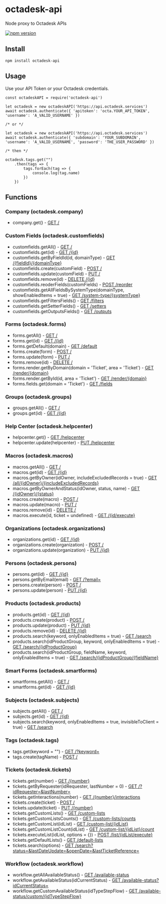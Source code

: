 # octadesk-api
Node proxy to Octadesk APIs

[![npm version](https://badge.fury.io/js/octadesk-api.svg)](https://badge.fury.io/js/octadesk-api)

## Install
```
npm install octadesk-api
```

## Usage
Use your API Token or your Octadesk credentials.

```
const octadeskAPI = require('octadesk-api')

let octadesk = new octadeskAPI('https://api.octadesk.services')
await octadesk.authenticate({ 'apitoken': 'octa.YOUR_API_TOKEN', 'username': 'A_VALID_USERNAME' })

/* or */

let octadesk = new octadeskAPI('https://api.octadesk.services')
await octadesk.authenticate({ 'subdomain': 'YOUR_SUBDOMAIN', 'username': 'A_VALID_USERNAME', 'password': 'THE_USER_PASSWORD' })

/* then */

octadesk.tags.get("")
    .then(tags => {
        tags.forEach(tag => {
            console.log(tag.name)
        })
    })
 ```

## Functions

### Company (octadesk.company)

- company.get() - [GET /](https://api.octadesk.services/docs/#/Company/Get)

### Custom Fields (octadesk.customfields)

- customfields.getAll() - [GET /](https://api.octadesk.services/docs/#/CustomField/Get)
- customfields.get(id) - [GET /{id}](https://api.octadesk.services/docs/#/CustomField/ByIdGet)
- customfields.getByFieldId(id, domainType) - [GET /{fieldId}/{domainType}](https://api.octadesk.services/docs/#/CustomField/ByFieldIdByDomainTypeGet)
- customfields.create(customField) - [POST /](https://api.octadesk.services/docs/#/CustomField/Post)
- customfields.update(customField) - [PUT /](https://api.octadesk.services/docs/#/CustomField/ByIdPut)
- customfields.remove(id) - [DELETE /{id}](https://api.octadesk.services/docs/#/CustomField/ByIdDelete)
- customfields.reoderFields(customFields) - [POST /reorder](https://api.octadesk.services/docs/#/CustomField/ReorderPost)
- customfields.getAllFieldsBySystemType(domainType, showEnabledItems = true) - [GET /system-type/{systemType}](https://api.octadesk.services/docs/#/CustomField/System_typeBySystemTypeGet)
- customfields.getFiltersFields() - [GET /filters](https://api.octadesk.services/docs/#/CustomField/FiltersGet)
- customfields.getSetterFields() - [GET /setters](https://api.octadesk.services/docs/#/CustomField/SettersGet)
- customfields.getOutputsFields() - [GET /outputs](https://api.octadesk.services/docs/#/CustomField/OutputsGet)

### Forms (octadesk.forms)

- forms.getAll() - [GET /]()
- forms.get(id) - [GET /{id}]()
- forms.getDefault(domain) - [GET /default](https://api.octadesk.services/docs/#/Forms/DefaultGet)
- forms.create(form) - [POST /](https://api.octadesk.services/docs/#/Forms/Post)
- forms.update(form) - [PUT /](https://api.octadesk.services/docs/#/Forms/ByIdPut)
- forms.remove(id) - [DELETE /](https://api.octadesk.services/docs/#/Forms/ByIdDelete)
- forms.render.getByDomain(domain = 'Ticket', area = 'Ticket') - [GET /render/{domain}](https://api.octadesk.services/docs/#/Render/RenderByDomainGet)
- forms.render.getById(id, area = 'Ticket') - [GET /render/{domain}](https://api.octadesk.services/docs/#/Render/RenderByIdByFormAreaGet)
- forms.fields.get(domain = 'Ticket') - [GET /fields](https://api.octadesk.services/docs/#/Fields/FieldsGet)

### Groups (octadesk.groups)

- groups.getAll() - [GET /](https://api.octadesk.services/docs/#/groups/getAll)
- groups.get(id) - [GET /{id}](https://api.octadesk.services/docs/#/groups/getById)

### Help Center (octadesk.helpcenter)

- helpcenter.get() - [GET /helpcenter](https://api.octadesk.services/docs/#/HelpCenter/HelpcenterGet)
- helpcenter.update(helpcenter) - [PUT /helpcenter](https://api.octadesk.services/docs/#/HelpCenter/HelpcenterPut)

### Macros (octadesk.macros)

- macros.getAll() - [GET /](https://api.octadesk.services/docs/#/Macro/Get)
- macros.get(id) - [GET /{id}](https://api.octadesk.services/docs/#/Macro/ByIdGet)
- macros.getByOwner(idOwner, includeExcludedRecords = true) - [GET /all/{idOwner}/{includeExcludedRecords}](https://api.octadesk.services/docs/#/Macro/AllByIdOwnerByIncludeExcludedRecordsGet)
- macros.getByOwnerAndStatus(idOwner, status, name) - [GET /{idOwner}/{status}](https://api.octadesk.services/docs/#/Macro/ByIdOwnerByStatusGet)
- macros.create(macro) - [POST /](https://api.octadesk.services/docs/#/Macro/Post)
- macros.update(macro) - [PUT /](https://api.octadesk.services/docs/#/Macro/Put)
- macros.remove(id) - [DELETE /](https://api.octadesk.services/docs/#/Macro/ByIdDelete)
- macros.execute(id, ticket = undefined) - [GET /{id/execute}](https://api.octadesk.services/docs/#/Macro/ByIdExecuteGet)

### Organizations (octadesk.organizations)

- organizations.get(id) - [GET /{id}](https://api.octadesk.services/docs/#/organizations/get)
- organizations.create(organization) - [POST /](https://api.octadesk.services/docs/#/organizations/create)
- organizations.update(organization) - [PUT /{id}](https://api.octadesk.services/docs/#/organizations/update)

### Persons (octadesk.persons)

- persons.get(id) - [GET /{id}](https://api.octadesk.services/docs/#/person/getPerson)
- persons.getByEmail(email) - [GET /?email=](https://api.octadesk.services/docs/#/person/getPerson)
- persons.create(person) - [POST /](https://api.octadesk.services/docs/#/person/createPerson)
- persons.update(person) - [PUT /{id}](https://api.octadesk.services/docs/#/person/updatePerson)

### Products (octadesk.products)

- products.get(id) - [GET /{id}](https://api.octadesk.services/docs/#/Product/ByIdGet)
- products.create(product) - [POST /](https://api.octadesk.services/docs/#/Product/Post)
- products.update(product) - [PUT /{id}](https://api.octadesk.services/docs/#/Product/ByIdPut)
- products.remove(id) - [DELETE /{id}](https://api.octadesk.services/docs/#/Product/ByIdDelete)
- products.search(keyword, onlyEnabledItems = true) - [GET /search](https://api.octadesk.services/docs/#/Product/SearchGet)
- products.search(idProductGroup, keyword, onlyEnabledItems = true) - [GET /search/{idProductGroup}](https://api.octadesk.services/docs/#/Product/SearchByIdProductGroupGet)
- products.search(idProductGroup, fieldName, keyword, onlyEnabledItems = true) - [GET /search/{idProductGroup/{fieldName}](https://api.octadesk.services/docs/#/Product/SearchByIdProductGroupByFieldNameGet)

### Smart Forms (octadesk.smartforms)

- smartforms.getAll() - [GET /](https://api.octadesk.services/docs/#/SmartForms/Get)
- smartforms.get(id) - [GET /{id}](https://api.octadesk.services/docs/#/SmartForms/ByIdGet)

### Subjects (octadesk.subjects)

- subjects.getAll() - [GET /](https://api.octadesk.services/docs/#/Subjects/Get)
- subjects.get(id) - [GET /{id}](https://api.octadesk.services/docs/#/Subjects/ByIdGet)
- subjects.search(keyword, onlyEnabledItems = true, invisibleToClient = true) - [GET /search](https://api.octadesk.services/docs/#/Subjects/SearchGet)

### Tags (octadesk.tags)

- tags.get(keyword = "") - [GET /?keyword=](https://api.octadesk.services/docs/#/tags/getTags)
- tags.create(tagName) - [POST /](https://api.octadesk.services/docs/#/tags/addTag)

### Tickets (octadesk.tickets)

- tickets.get(number) - [GET /{number}](https://api.octadesk.services/docs/#/Tickets/get)
- tickets.getByRequester(idRequester, lastNumber = 0) - [GET /?idRequester=&lastNumber=](https://api.octadesk.services/docs/#/Tickets/searchRequesterTickets)
- tickets.getInteractions(number) - [GET /{number}/interactions](https://api.octadesk.services/docs/#/Tickets/getInteractions)
- tickets.create(ticket) - [POST /](https://api.octadesk.services/docs/#/Tickets/create)
- tickets.update(ticket) - [PUT /{number}](https://api.octadesk.services/docs/#/Tickets/update)
- tickets.getCustomLists() - [GET /custom-lists](https://api.octadesk.services/docs/#/Tickets_Lists/getCustomTicketLists)
- tickets.getCustomListsCounts() - [GET /custom-lists/counts](https://api.octadesk.services/docs/#/Tickets_Lists/countCustomTicketLists)
- tickets.getCustomList(idList) - [GET /custom-list/{idList}](https://api.octadesk.services/docs/#/Tickets_Lists/getCustomTicketList)
- tickets.getCustomListCount(idList) - [GET /custom-list/{idList}/count](https://api.octadesk.services/docs/#/Tickets_Lists/countCustomTicketList)
- tickets.executeList(idList, options = {}) - [POST /list/{idList/execute}](https://api.octadesk.services/docs/#/Tickets_Lists/executeTicketList)
- tickets.getDefaultLists() - [GET /default-lists](https://api.octadesk.services/docs/#/Tickets_Lists/getTicketsSummary)
- tickets.search(options) - [GET /search?status=&lastDateUpdate=&openDate=&lastTicketReference=](https://api.octadesk.services/docs/#/Search_Tickets/searchTickets)

### Workflow (octadesk.workflow)

- workflow.getAllAvailableStatus() - [GET /available-status](https://api.octadesk.services/docs/#/Workflow/Available_statusGet)
- workflow.getAvailableStatus(idCurrentStatus) - [GET /available-status?idCurrentStatus=](https://api.octadesk.services/docs/#/Workflow/Available_statusGet)
- workflow.getCustomAvailableStatus(idTypeStepFlow) - [GET /available-status/custom/{idTypeStepFlow}](https://api.octadesk.services/docs/#/Workflow/Available_statusCustomByIdTypeStepFlowGet)
